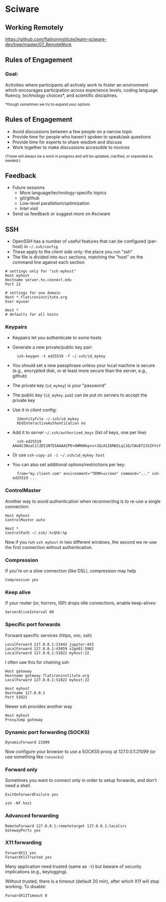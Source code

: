 # Sciware

## Working Remotely

https://github.com/flatironinstitute/learn-sciware-dev/tree/master/07_RemoteWork


## Rules of Engagement

### Goal: 

Activities where participants all actively work to foster an environment which encourages participation across experience levels, coding language fluency, *technology choices*\*, and scientific disciplines.

<small>\*though sometimes we try to expand your options</small>


## Rules of Engagement

- Avoid discussions between a few people on a narrow topic
- Provide time for people who haven't spoken to speak/ask questions
- Provide time for experts to share wisdom and discuss 
- Work together to make discussions accessible to novices

<small>
(These will always be a work in progress and will be updated, clarified, or expanded as needed.)
</small>


## Feedback

- Future sessions
   - More language/technology-specific topics
   - git/github
   - Low-level parallelism/optimization
   - Intel visit
- Send us feedback or suggest more on #sciware



## SSH

* OpenSSH has a number of useful features that can be configured (per-host) in `~/.ssh/config`
* These apply to the *client* side only: the place you run "ssh"
* The file is divided into `Host` sections, matching the "host" on the command line against each section

```
# settings only for "ssh myhost"
Host myhost
Hostname server.to.connect.edu
Port 22

# settings for one domain
Host *.flatironinstitute.org
User myuser

Host *
# defaults for all hosts
```


### Keypairs

* Keypairs let you authenticate to some hosts
* Generate a new private/public key pair:

        ssh-keygen -t ed25519 -f ~/.ssh/id_mykey

* You should set a new passphrase unless your local machine is secure (e.g., encrypted disk, or at least more secure than the server, e.g., github)
* The private key (`id_mykey`) is your "password"
* The public key (`id_mykey.pub`) can be put on servers to accept the private key


* Use it in *client* config:

        IdentityFile ~/.ssh/id_mykey
        KbdInteractiveAuthentication no

* Add it to *server* `~/.ssh/authorized_keys` (list of keys, one per line)

        ssh-ed25519 AAAAC3NzaC1lZDI1NTE5AAAAIP6+dWRKWnpvs+JQcA1I6RW2Lq11Q/CWu87I3SZXYsYw

* Or use `ssh-copy-id -i ~/.ssh/id_mykey host`
* You can also set additional options/restrictions per key:

        from="my.client.com" environment="TERM=screen" command="..." ssh-ed25519 ...


### ControlMaster

Another way to avoid authentication when reconnecting is to re-use a single connection:

```
Host myhost
ControlMaster auto

Host *
ControlPath ~/.ssh/.%r@%h:%p
```

Now if you run `ssh myhost` in two different windows, the second we re-use the first connection without authentication.


### Compression

If you're on a *slow* connection (like DSL), compression may help

```
Compression yes
```

### Keep alive

If your router (or, horrors, ISP) drops idle connections, enable keep-alives:

```
ServerAliveInterval 60
```


### Specific port forwards

Forward specific services (https, vnc, ssh)

```
LocalForward 127.0.0.1:23443 jupyter:443
LocalForward 127.0.0.1:43059 x2go01:5902
LocalForward 127.0.0.1:51022 myhost:22
```

I often use this for chaining ssh

```
Host gateway
Hostname gateway.flatironinstitute.org
LocalForward 127.0.0.1:51022 myhost:22

Host myhost
Hostname 127.0.0.1
Port 51022
```

Newer ssh provides another way

```
Host myhost
ProxyJump gateway
```


### Dynamic port forwarding (SOCKS)

```
DynamicForward 21099
```

Now configure your browser to use a SOCKS5 proxy at 127.0.0.1:21099 (or use something like `runsocks`)

### Forward only

Sometimes you want to connect only in order to setup forwards, and don't need a shell.

```
ExitOnForwardFailure yes
```

```
ssh -Nf host
```


### Advanced forwarding

```
RemoteForward 127.0.0.1:remotetarget 127.0.0.1:localsrc
GatewayPorts yes
```

### X11 forwarding

```
ForwardX11 yes
ForwardX11Trusted yes
```

Many application need trusted (same as `-Y`) but beware of security implications (e.g., keylogging).

Without trusted, there is a timeout (default 20 min), after which X11 will stop working.  To disable:

```
ForwardX11Timeout 0
```
